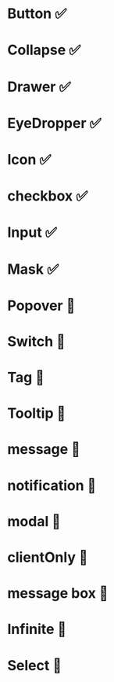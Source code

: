 # Button ✅

# Collapse ✅

# Drawer ✅

# EyeDropper ✅

# Icon ✅
# checkbox ✅
# Input ✅

# Mask ✅

# Popover 🍺

# Switch 🍺

# Tag 🍺

# Tooltip 🍺

# message 🍺

# notification 🍺

# modal 🍺

# clientOnly 🚧

# message box 🚧

# Infinite 🚧

# Select 🚧
